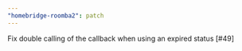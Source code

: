```yaml
---
"homebridge-roomba2": patch
---
```


Fix double calling of the callback when using an expired status [#49]
